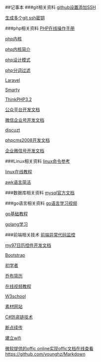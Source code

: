 ##记事本
###git相关资料
[github设置添加SSH](http://www.cnblogs.com/ayseeing/p/3572582.html)

[生成多个git ssh密钥](http://www.cnblogs.com/ayseeing/p/4445194.html)

###php相关资料
[PHP在线操作手册](http://php.net/)

[php内核](http://www.nowamagic.net/librarys/veda/detail/1285)

[php内核简介](http://www.php-internals.com/)

[php设计模式](http://www.lai18.com/cate/110.html)

[php分词过滤](http://blog.41ms.com/post/41.html)	

[Laravel](http://www.golaravel.com/laravel/docs/5.0/,"Laravel")

[Smarty](http://www.php100.com/manual/smarty3/, "smarty")

[ThinkPHP3.2](http://document.thinkphp.cn/manual_3_2.html,"ThinkPHP3.2")

[公众平台开发文档](http://mp.weixin.qq.com/wiki/18/28fc21e7ed87bec960651f0ce873ef8a.html)

[微信企业号开发文档](http://qydev.weixin.qq.com/wiki/index.php?title=%E9%A6%96%E9%A1%B5)

[discuzt](http://discuzt.cr180.com/)

[phpcms2008开发文档](http://www.phpcms.cn/doc/PHPCMSDocumentor/function_chinese.html)	

[企业微信号开发文档](http://qydev.weixin.qq.com/wiki/index.php?title=%E9%A6%96%E9%A1%B5)		

###Linux相关资料
[linux命令参考](http://man.linuxde.net/)

[linux在线教程](http://c.biancheng.net/cpp/html/2726.html)                   

[awk语言简洁](http://awk.readthedocs.org/en/latest/chapter-one.html)						

###数据库相关资料
[mysql官方文档](http://dev.mysql.com/)				    

###go语言相关资料
[go语言学习视频](http://www.ucai.cn/course/show/69)

[go基础教程](https://github.com/Unknwon/the-way-to-go_ZH_CN/blob/master/eBook/directory.md)

[golang学习](http://yougg.github.io/static/gonote/GolangStudy.html)

###前端相关技术
[前端异常代码监控](http://rapheal.sinaapp.com/2014/11/06/javascript-error-monitor/#more-871)

[my97日历控件开发文档](http://www.my97.net/dp/demo/resource/main.asp)

[Bootstrap](http://v3.bootcss.com/)

[初学者](http://www.phplearn.cn/)                          

[乔布简历](http://cv.qiaobutang.com)						

[在线视频教程](http://v.dxsbb.com)

[W3school](http://www.w3school.com.cn)

[素材网站](http://www.17sucai.com/)    

[C#防盗链技术](http://ihatenow.blog.163.com/blog/static/1449574720104315559236/)
       
[断点续传](http://www.cnblogs.com/uu102/archive/2012/10/12/2720572.html)  

[建立wifi](http://jingyan.baidu.com/article/09ea3ededacfb7c0aede3929.html)                     

[微软提供的offic online实现offic文档在线查看](http://www.cnblogs.com/huangtailang/p/76492af9d30087d8659d8d5400d20fc7.html)
https://github.com/younghz/Markdown
